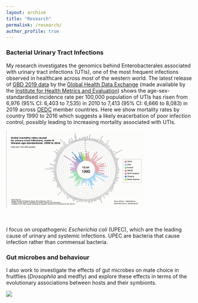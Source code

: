 ```yaml
---
layout: archive
title: "Research"
permalink: /research/
author_profile: true
---
```



### **Bacterial Urinary Tract Infections** 
My research investigates the genomics behind Enterobacterales associated with urinary tract infections (UTIs), one of the most frequent infections observed in healthcare across most of the western world. The latest release of [GBD 2019 data](http://ghdx.healthdata.org/gbd-2019) by the [Global Health Data Exchange](http://ghdx.healthdata.org/) (made available by the [Institute for Health Metrics and Evaluation](http://www.healthdata.org/)) shows the age-sex-standardised incidence rate per 100,000 population of UTIs has risen from 6,976 (95% CI: 6,403 to 7,535) in 2010 to 7,413 (95% CI: 6,666 to 8,083) in 2019 across [OEDC](https://www.oecd.org/) member countries. Here we show mortality rates by country 1990 to 2016 which suggests a likely exacerbation of poor infection control, possibly leading to increasing mortality associated with UTIs.


<img src='/images/rhys_viz_1.gif' width="75%"> 

<p>&nbsp;</p>

I focus on uropathogenic *Escherichia coli* (UPEC), which are the leading cause of urinary and systemic infections. UPEC are bacteria that cause infection rather than commensal bacteria. 

### **Gut microbes and behaviour**
I also work to investigate the effects of gut microbes on mate choice in fruitflies (*Drosophila* and medfly) and explore these effects in terms of the evolutionary associations between hosts and their symbionts.

<img src='/images/transmission_V3.png' > 

